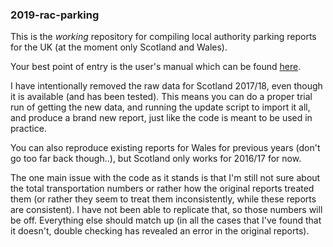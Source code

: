 ### 2019-rac-parking

This is the *working* repository for compiling local authority parking reports for the UK (at the moment only Scotland and Wales).

Your best point of entry is the user's manual which can be found [here](https://github.com/majazaloznik/2019-rac-parking/blob/master/docs/technical/instructions/user-guide.pdf). 

I have intentionally removed the raw data for Scotland 2017/18, even though it is available (and has been tested). This means you can do a proper trial run of getting the new data, and running the update script to import it all, and produce a brand new report, just like the code is meant to be used in practice. 

You can also reproduce existing reports for Wales for previous years (don't go too far back though..), but Scotland only works for 2016/17 for now. 

The one main issue with the code as it stands is that I'm still not sure about the total transportation numbers or rather how the original reports treated them (or rather they seem to treat them inconsistently, while these reports are consistent). I have not been able to replicate that, so those numbers will be off. Everything else should match up (in all the cases that I've found that it doesn't, double checking has revealed an error in the original reports). 